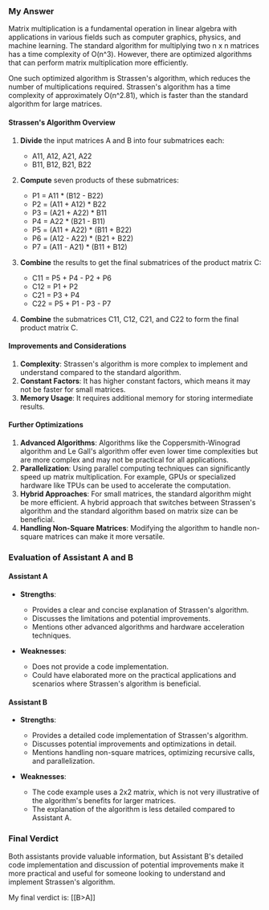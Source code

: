 
### My Answer

Matrix multiplication is a fundamental operation in linear algebra with applications in various fields such as computer graphics, physics, and machine learning. The standard algorithm for multiplying two n x n matrices has a time complexity of O(n^3). However, there are optimized algorithms that can perform matrix multiplication more efficiently.

One such optimized algorithm is Strassen's algorithm, which reduces the number of multiplications required. Strassen's algorithm has a time complexity of approximately O(n^2.81), which is faster than the standard algorithm for large matrices.

#### Strassen's Algorithm Overview

1. **Divide** the input matrices A and B into four submatrices each:
   - A11, A12, A21, A22
   - B11, B12, B21, B22

2. **Compute** seven products of these submatrices:
   - P1 = A11 * (B12 - B22)
   - P2 = (A11 + A12) * B22
   - P3 = (A21 + A22) * B11
   - P4 = A22 * (B21 - B11)
   - P5 = (A11 + A22) * (B11 + B22)
   - P6 = (A12 - A22) * (B21 + B22)
   - P7 = (A11 - A21) * (B11 + B12)

3. **Combine** the results to get the final submatrices of the product matrix C:
   - C11 = P5 + P4 - P2 + P6
   - C12 = P1 + P2
   - C21 = P3 + P4
   - C22 = P5 + P1 - P3 - P7

4. **Combine** the submatrices C11, C12, C21, and C22 to form the final product matrix C.

#### Improvements and Considerations

1. **Complexity**: Strassen's algorithm is more complex to implement and understand compared to the standard algorithm.
2. **Constant Factors**: It has higher constant factors, which means it may not be faster for small matrices.
3. **Memory Usage**: It requires additional memory for storing intermediate results.

#### Further Optimizations

1. **Advanced Algorithms**: Algorithms like the Coppersmith-Winograd algorithm and Le Gall's algorithm offer even lower time complexities but are more complex and may not be practical for all applications.
2. **Parallelization**: Using parallel computing techniques can significantly speed up matrix multiplication. For example, GPUs or specialized hardware like TPUs can be used to accelerate the computation.
3. **Hybrid Approaches**: For small matrices, the standard algorithm might be more efficient. A hybrid approach that switches between Strassen's algorithm and the standard algorithm based on matrix size can be beneficial.
4. **Handling Non-Square Matrices**: Modifying the algorithm to handle non-square matrices can make it more versatile.

### Evaluation of Assistant A and B

#### Assistant A

- **Strengths**:
  - Provides a clear and concise explanation of Strassen's algorithm.
  - Discusses the limitations and potential improvements.
  - Mentions other advanced algorithms and hardware acceleration techniques.

- **Weaknesses**:
  - Does not provide a code implementation.
  - Could have elaborated more on the practical applications and scenarios where Strassen's algorithm is beneficial.

#### Assistant B

- **Strengths**:
  - Provides a detailed code implementation of Strassen's algorithm.
  - Discusses potential improvements and optimizations in detail.
  - Mentions handling non-square matrices, optimizing recursive calls, and parallelization.

- **Weaknesses**:
  - The code example uses a 2x2 matrix, which is not very illustrative of the algorithm's benefits for larger matrices.
  - The explanation of the algorithm is less detailed compared to Assistant A.

### Final Verdict

Both assistants provide valuable information, but Assistant B's detailed code implementation and discussion of potential improvements make it more practical and useful for someone looking to understand and implement Strassen's algorithm.

My final verdict is: [[B>A]]